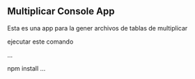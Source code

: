 ## Multiplicar Console App

Esta es una app para la gener archivos de tablas de multiplicar

ejecutar este comando

...

npm install
...